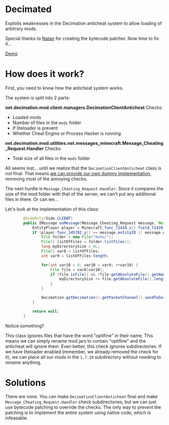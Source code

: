 # Decimated
Exploits weaknesses in the Decimation anticheat system to allow loading of arbitrary mods.

Special thanks to [Natan](https://github.com/natanbc) for creating the bytecode patcher. Now time to fix it...

[Demo](https://youtu.be/jHSW7JgRFNE)

# How does it work?

First, you need to know how the anticheat system works.

The system is split into 2 parts:

**net.decimation.mod.client.managers.DecimationClientAnticheat**
Checks:
- Loaded mods
- Number of files in the `mods` folder
- If liteloader is present
- Whether Cheat Engine or Process Hacker is running

**net.decimation.mod.utilities.net.messages_minecraft.Message_Cheating_Request.Handler**
Checks:
- Total size of all files in the `mods` folder

All seems lost... until we realize that the `DecimationClientAnticheat` class is *not* final. That means [we can provide our own dummy implementation](https://github.com/BenjaminUrquhart/Decimated/blob/master/src/main/java/net/benjaminurquhart/decimated/FakeDecimationAnticheat.java), removing most of the annoying checks.

The next hurdle is `Message_Cheating_Request.Handler`. Since it compares the size of the mod folder with that of the server, we can't put any additional files in there. Or can we...

Let's look at the implementation of this class:
```java
        @SideOnly(Side.CLIENT)
        public IMessage onMessage(Message_Cheating_Request message, MessageContext ctx) {
            EntityPlayer player = Minecraft.func_71410_x().field_71439_g;
            if (player.func_145782_y() == message.entityID || message.entityID == 0) {
                File folder = new File("mods/");
                File[] listOfFiles = folder.listFiles();
                long myDirectorySize = 0L;
                File[] var8 = listOfFiles;
                int var9 = listOfFiles.length;

                for(int var10 = 0; var10 < var9; ++var10) {
                    File file = var8[var10];
                    if (file.isFile() && !file.getAbsoluteFile().getName().toLowerCase().contains("optifine")) {
                        myDirectorySize += file.getAbsoluteFile().length();
                    }
                }

                Decimation.getDecimation().getPacketChannel().sendToServer(new Message_Cheating(VariablesClient.cheating, myDirectorySize));
            }

            return null;
        }
```
Notice something?

This class ignores files that have the word "optifine" in their name. This means we can simply rename mod jars to contain "optifine" and the anticheat will ignore them. Even better, this check ignores subdirectories. If we have liteloader enabled (remember, we already removed the check for it), we can place all our mods in the `1.7.10` subdirectory without needing to rename anything.

# Solutions
There are none. You can make `DecimationClientAnticheat` final and make `Message_Cheating_Request.Handler` check subdirectories, but we can just use bytecode patching to override the checks. The only way to prevent the patching is to implement the entire system using native code, which is infeasable.

